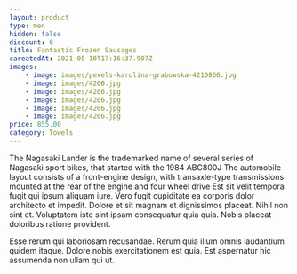 ```yaml
---
layout: product
type: men
hidden: false
discount: 0
title: Fantastic Frozen Sausages
careatedAt: 2021-05-10T17:16:37.907Z
images:
    - image: images/pexels-karolina-grabowska-4210866.jpg
    - image: images/4206.jpg
    - image: images/4206.jpg
    - image: images/4206.jpg
    - image: images/4206.jpg
    - image: images/4206.jpg
price: 855.00
category: Towels
---
```

The Nagasaki Lander is the trademarked name of several series of Nagasaki sport bikes, that started with the 1984 ABC800J
The automobile layout consists of a front-engine design, with transaxle-type transmissions mounted at the rear of the engine and four wheel drive
Est sit velit tempora fugit qui ipsum aliquam iure. Vero fugit cupiditate ea corporis dolor architecto et impedit. Dolore et sit magnam et dignissimos placeat. Nihil non sint et. Voluptatem iste sint ipsam consequatur quia quia. Nobis placeat doloribus ratione provident.
 Esse rerum qui laboriosam recusandae. Rerum quia illum omnis laudantium quidem itaque. Dolore nobis exercitationem est quia. Est aspernatur hic assumenda non ullam qui ut.
    